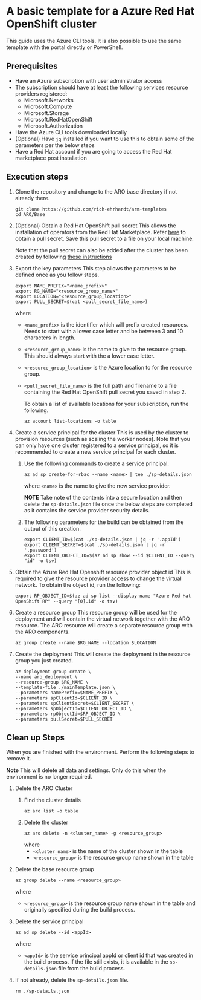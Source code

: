 # A basic template for a Azure Red Hat OpenShift cluster

This guide uses the Azure CLI tools. It is also possible to use the same template with the portal directly or PowerShell.

## Prerequisites

- Have an Azure subscription with user administrator access
- The subscription should have at least the following services resource providers registered:
    - Microsoft.Networks
    - Microsoft.Compute
    - Microsoft.Storage
    - Microsoft.RedHatOpenShift
    - Microsoft.Authorization
- Have the Azure CLI tools downloaded locally
- (Optional) Have `jq` installed if you want to use this to obtain some of the parameters per the below steps
- Have a Red Hat account if you are going to access the Red Hat marketplace post installation

## Execution steps

1. Clone the repository and change to the ARO base directory if not already there.
    ```shell
    git clone https://github.com/rich-ehrhardt/arm-templates
    cd ARO/Base
    ```

2. (Optional) Obtain a Red Hat OpenShift pull secret
    This allows the installation of operators from the Red Hat Marketplace. Refer [here](https://console.redhat.com/openshift/install/pull-secret) to obtain a pull secret. Save this pull secret to a file on your local machine.

    Note that the pull secret can also be added after the cluster has been created by following [these instructions](https://learn.microsoft.com/en-us/azure/openshift/howto-add-update-pull-secret)

3. Export the key parameters 
    This step allows the parameters to be defined once as you follow steps.
    ```shell
    export NAME_PREFIX="<name_prefix>"
    export RG_NAME="<resource_group_name>"
    export LOCATION="<resource_group_location>"
    export PULL_SECRET=$(cat <pull_secret_file_name>)
    ```
    where 
    - `<name_prefix>` is the identifier which will prefix created resources. Needs to start with a lower case letter and be between 3 and 10 characters in length. 
    - `<resource_group_name>` is the name to give to the resource group. This should always start with the a lower case letter.
    - `<resource_group_location>` is the Azure location to for the resource group.
    - `<pull_secret_file_name>` is the full path and filename to a file containing the Red Hat OpenShift pull secret you saved in step 2.


        To obtain a list of available locations for your subscription, run the following.
        ```shell
        az account list-locations -o table
        ```

4. Create a service principal for the cluster
    This is used by the cluster to provision resources (such as scaling the worker nodes).  Note that you can only have one cluster registered to a service principal, so it is recommended to create a new service principal for each cluster.
    1. Use the following commands to create a service principal.
        ```shell
        az ad sp create-for-rbac --name <name> | tee ./sp-details.json
        ```
        where `<name>` is the name to give the new service provider.

        **NOTE** Take note of the contents into a secure location and then delete the `sp-details.json` file once the below steps are completed as it contains the service provider security details.

    2. The following parameters for the build can be obtained from the output of this creation.
        ```shell
        export CLIENT_ID=$(cat ./sp-details.json | jq -r '.appId')
        export CLIENT_SECRET=$(cat ./sp-details.json | jq -r '.password')
        export CLIENT_OBJECT_ID=$(az ad sp show --id $CLIENT_ID --query "id" -o tsv)
        ```

5. Obtain the Azure Red Hat Openshift resource provider object id
    This is required to give the resource provider access to change the virtual network.
    To obtain the object id, run the following:
    ```shell
    export RP_OBJECT_ID=$(az ad sp list --display-name "Azure Red Hat OpenShift RP" --query "[0].id" -o tsv)
    ```

6. Create a resource group
    This resource group will be used for the deployment and will contain the virtual network together with the ARO resource. The ARO resource will create a separate resource group with the ARO components.
    ```shell
    az group create --name $RG_NAME --location $LOCATION
    ```

7. Create the deployment
    This will create the deployment in the resource group you just created.
    ```shell
    az deployment group create \
    --name aro_deployment \
    --resource-group $RG_NAME \
    --template-file ./mainTemplate.json \
    --parameters namePrefix=$NAME_PREFIX \
    --parameters spClientId=$CLIENT_ID \
    --parameters spClientSecret=$CLIENT_SECRET \
    --parameters spObjectId=$CLIENT_OBJECT_ID \
    --parameters rpObjectId=$RP_OBJECT_ID \
    --parameters pullSecret=$PULL_SECRET
    ```

## Clean up Steps

When you are finished with the environment. Perform the following steps to remove it. 

**Note** This will delete all data and settings. Only do this when the environment is no longer required.

1. Delete the ARO Cluster
    1. Find the cluster details
        ```shell
        az aro list -o table
        ```
    2. Delete the cluster
        ```shell
        az aro delete -n <cluster_name> -g <resource_group>
        ```
        where
        - `<cluster_name>` is the name of the cluster shown in the table
        - `<resource_group>` is the resource group name shown in the table

2. Delete the base resource group
    ```shell
    az group delete --name <resource_group>
    ```
    where
    - `<resource_group>` is the resource group name shown in the table and originally specified during the build process.

3. Delete the service principal
    ```shell
    az ad sp delete --id <appId>
    ```
    where
    - `<appId>` is the service principal appId or client id that was created in the build process. If the file still exists, it is available in the `sp-details.json` file from the build process.

4. If not already, delete the `sp-details.json` file.
    ```shell
    rm ./sp-details.json
    ```
